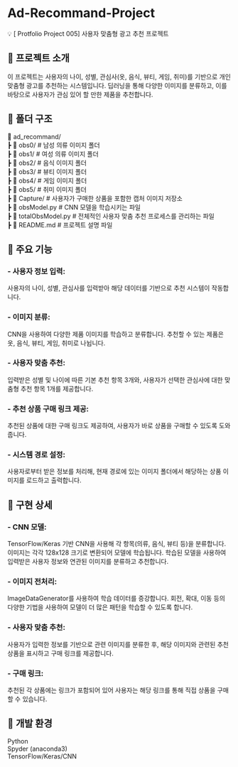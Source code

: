 # Ad-Recommand-Project
💡 [ Protfolio Project 005] 사용자 맞춤형 광고 추천 프로젝트

## 📌 프로젝트 소개
이 프로젝트는 사용자의 나이, 성별, 관심사(옷, 음식, 뷰티, 게임, 취미)를 기반으로 개인 맞춤형 광고를 추천하는 시스템입니다. 딥러닝을 통해 다양한 이미지를 분류하고, 이를 바탕으로 사용자가 관심 있어 할 만한 제품을 추천합니다.

## 📌 폴더 구조
📂 ad_recommand/  
 ┣ 📂 obs0/          # 남성 의류 이미지 폴더  
 ┣ 📂 obs1/          # 여성 의류 이미지 폴더  
 ┣ 📂 obs2/          # 음식 이미지 폴더  
 ┣ 📂 obs3/          # 뷰티 이미지 폴더  
 ┣ 📂 obs4/          # 게임 이미지 폴더  
 ┣ 📂 obs5/          # 취미 이미지 폴더  
 ┣ 📂 Capture/       # 사용자가 구매한 상품을 포함한 캡처 이미지 저장소  
 ┣ 📜 obsModel.py    # CNN 모델을 학습시키는 파일  
 ┣ 📜 totalObsModel.py # 전체적인 사용자 맞춤 추천 프로세스를 관리하는 파일  
 ┣ 📜 README.md      # 프로젝트 설명 파일  
 
## 📌 주요 기능
### - 사용자 정보 입력:
사용자의 나이, 성별, 관심사를 입력받아 해당 데이터를 기반으로 추천 시스템이 작동합니다.  

### - 이미지 분류:
CNN을 사용하여 다양한 제품 이미지를 학습하고 분류합니다. 추천할 수 있는 제품은 옷, 음식, 뷰티, 게임, 취미로 나뉩니다.  

### - 사용자 맞춤 추천:
입력받은 성별 및 나이에 따른 기본 추천 항목 3개와, 사용자가 선택한 관심사에 대한 맞춤형 추천 항목 1개를 제공합니다.  

### - 추천 상품 구매 링크 제공:
추천된 상품에 대한 구매 링크도 제공하여, 사용자가 바로 상품을 구매할 수 있도록 도와줍니다.  

### - 시스템 경로 설정:
사용자로부터 받은 정보를 처리해, 현재 경로에 있는 이미지 폴더에서 해당하는 상품 이미지를 로드하고 출력합니다.  

## 📌 구현 상세
### - CNN 모델:
TensorFlow/Keras 기반 CNN을 사용해 각 항목(의류, 음식, 뷰티 등)을 분류합니다. 이미지는 각각 128x128 크기로 변환되어 모델에 학습됩니다. 학습된 모델을 사용하여 입력받은 사용자 정보와 연관된 이미지를 분류하고 추천합니다.

### - 이미지 전처리:
ImageDataGenerator를 사용하여 학습 데이터를 증강합니다. 회전, 확대, 이동 등의 다양한 기법을 사용하여 모델이 더 많은 패턴을 학습할 수 있도록 합니다.

### - 사용자 맞춤 추천:
사용자가 입력한 정보를 기반으로 관련 이미지를 분류한 후, 해당 이미지와 관련된 추천 상품을 표시하고 구매 링크를 제공합니다.

### - 구매 링크:
추천된 각 상품에는 링크가 포함되어 있어 사용자는 해당 링크를 통해 직접 상품을 구매할 수 있습니다.

## 📌 개발 환경
  Python  
  Spyder (anaconda3)  
  TensorFlow/Keras/CNN  
